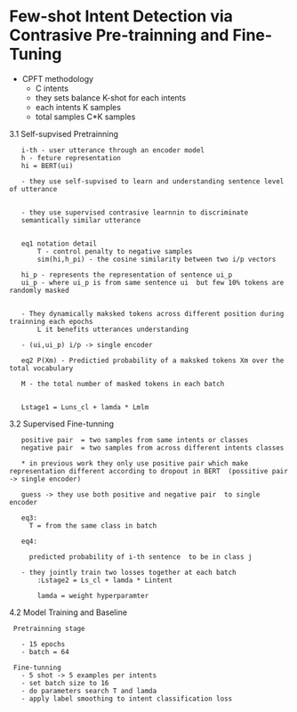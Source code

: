 # Few-shot Intent Detection via Contrasive Pre-trainning and Fine-Tuning 


- CPFT methodology
   - C intents
   - they sets balance K-shot for each intents 
   - each intents K samples 
   - total samples C*K samples



 3.1 Self-supvised Pretrainning 

       i-th - user utterance through an encoder model 
       h - feture representation  
       hi = BERT(ui)
        
       - they use self-supvised to learn and understanding sentence level of utterance 
        
                
       - they use supervised contrasive learnnin to discriminate 
       semantically similar utterance 

       
       eq1 notation detail
           T - control penalty to negative samples
           sim(hi,h_pi) - the cosine similarity between two i/p vectors

       hi_p - represents the representation of sentence ui_p 
       ui_p - where ui_p is from same sentence ui  but few 10% tokens are randomly masked 


       - They dynamically maksked tokens across different position during trainning each epochs  
           L it benefits utterances understanding 

       - (ui,ui_p) i/p -> single encoder 
       
       eq2 P(Xm) - Predictied probability of a maksked tokens Xm over the total vocabulary         

       M - the total number of masked tokens in each batch
        

       Lstage1 = Luns_cl + lamda * Lmlm

 3.2 Supervised Fine-tunning 
          
       positive pair  = two samples from same intents or classes 
       negative pair  = two samples from across different intents classes 

       * in previous work they only use positive pair which make representation different according to dropout in BERT  (possitive pair -> single encoder)        

       guess -> they use both positive and negative pair  to single encoder 

       eq3: 
         T = from the same class in batch

       eq4:

         predicted probability of i-th sentence  to be in class j 

       - they jointly train two losses together at each batch
           :Lstage2 = Ls_cl + lamda * Lintent   
            
           lamda = weight hyperparamter 

4.2 Model Training and Baseline 
     
     Pretrainning stage 

       - 15 epochs
       - batch = 64 

     Fine-tunning 
       - 5 shot -> 5 examples per intents
       - set batch size to 16 
       - do parameters search T and lamda 
       - apply label smoothing to intent classification loss 

      


